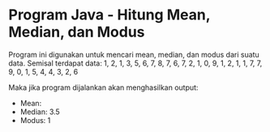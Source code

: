 # Program Java - Hitung Mean, Median, dan Modus

Program ini digunakan untuk mencari mean, median, dan modus dari suatu data.
Semisal terdapat data:
1, 2, 1, 3, 5, 6, 7, 8, 7, 6, 7, 2, 1, 0, 9, 1, 2, 1, 1, 7, 7, 9, 0, 1, 5, 4, 4, 3, 2, 6

Maka jika program dijalankan akan menghasilkan output:
- Mean: 
- Median: 3.5
- Modus: 1
